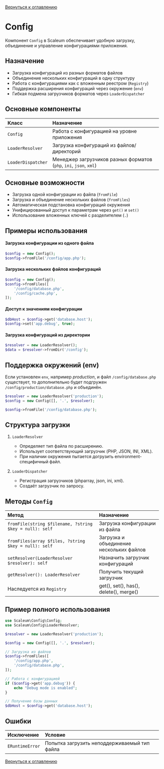 [Вернуться к оглавлению](../index.md)
# Config

Компонент `Config` в Scaleum обеспечивает удобную загрузку, объединение и управление конфигурациями приложения.

## Назначение

- Загрузка конфигураций из разных форматов файлов
- Объединение нескольких конфигураций в одну структуру
- Работа с конфигурациями как с вложенным реестром (`Registry`)
- Поддержка расширения конфигураций через окружение (`env`)
- Гибкая подмена загрузчиков форматов через `LoaderDispatcher`


## Основные компоненты

| Класс | Назначение |
|:------|:-----------|
| `Config` | Работа с конфигурацией на уровне приложения |
| `LoaderResolver` | Загрузка конфигураций из файлов/директорий |
| `LoaderDispatcher` | Менеджер загрузчиков разных форматов (`php`, `ini`, `json`, `xml`) |

## Основные возможности

- Загрузка одной конфигурации из файла (`fromFile`)
- Загрузка и объединение нескольких файлов (`fromFiles`)
- Автоматическая подстановка конфигураций окружения
- Унифицированный доступ к параметрам через `get()` и `set()`
- Использование вложенных ключей с разделителем (`.`)


## Примеры использования

#### Загрузка конфигурации из одного файла

```php
$config = new Config();
$config->fromFile('/config/app.php');
```

#### Загрузка нескольких файлов конфигураций
```php
$config = new Config();
$config->fromFiles([
    '/config/database.php',
    '/config/cache.php',
]);
```

#### Доступ к значениям конфигурации
```php
$dbHost = $config->get('database.host');
$config->set('app.debug', true);
```

#### Загрузка конфигураций из директории
```php
$resolver = new LoaderResolver();
$data = $resolver->fromDir('/config');
```

## Поддержка окружений (env)
Если установлен `env`, например *production*, и файл `/config/database.php` существует, то дополнительно будет подгружен `/config/production/database.php` и объединён.
```php
$resolver = new LoaderResolver('production');
$config = new Config([], '.', $resolver);

$config->fromFile('/config/database.php');
```

## Структура загрузки
1. `LoaderResolver`
    - Определяет тип файла по расширению.
    - Использует соответствующий загрузчик (PHP, JSON, INI, XML).
    - При наличии окружения пытается догрузить environment-специфичный файл.

2. `LoaderDispatcher`
    - Регистрация загрузчиков (phparray, json, ini, xml).
    - Создаёт загрузчик по запросу.


## Методы `Config`
Метод | Назначение
|:------|:-----------|
`fromFile(string $filename, ?string $key = null): self` | Загрузка конфигурации из файла
`fromFiles(array $files, ?string $key = null): self` | Загрузка и объединение нескольких файлов
`setResolver(LoaderResolver $resolver): self` | Назначить загрузчик конфигураций
`getResolver(): LoaderResolver` | Получить текущий загрузчик
Наследуется из `Registry` | get(), set(), has(), delete(), merge()

## Пример полного использования
```php
use Scaleum\Config\Config;
use Scaleum\Config\LoaderResolver;

$resolver = new LoaderResolver('production');

$config = new Config([], '.', $resolver);

// Загрузка из файлов
$config->fromFiles([
    '/config/app.php',
    '/config/database.php',
]);

// Работа с конфигурацией
if ($config->get('app.debug')) {
    echo "Debug mode is enabled";
}

// Получение базы данных
$dbHost = $config->get('database.host');
```

## Ошибки
Исключение | Условие
|:------|:-----------|
`ERuntimeError` | Попытка загрузить неподдерживаемый тип файла

[Вернуться к оглавлению](../index.md)